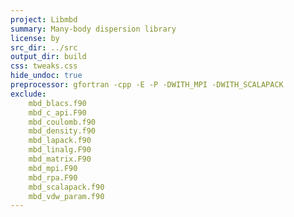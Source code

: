 ```yaml
---
project: Libmbd
summary: Many-body dispersion library
license: by
src_dir: ../src
output_dir: build
css: tweaks.css
hide_undoc: true
preprocessor: gfortran -cpp -E -P -DWITH_MPI -DWITH_SCALAPACK
exclude:
    mbd_blacs.f90
    mbd_c_api.F90
    mbd_coulomb.f90
    mbd_density.f90
    mbd_lapack.f90
    mbd_linalg.F90
    mbd_matrix.F90
    mbd_mpi.F90
    mbd_rpa.F90
    mbd_scalapack.f90
    mbd_vdw_param.f90
---
```

